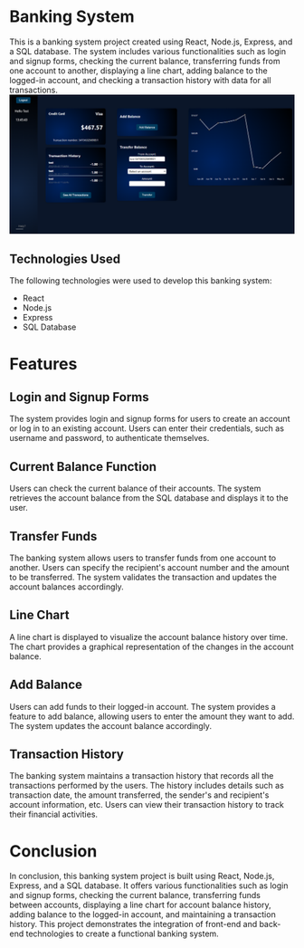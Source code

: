 # Banking System
This is a banking system project created using React, Node.js, Express, and a SQL database. The system includes various functionalities such as login and signup forms, checking the current balance, transferring funds from one account to another, displaying a line chart, adding balance to the logged-in account, and checking a transaction history with data for all transactions.
[![Swipe Gallery](gallery/main.png)](gallery/gallery.html)

## Technologies Used
The following technologies were used to develop this banking system:

* React
* Node.js
* Express
* SQL Database

# Features

## Login and Signup Forms
The system provides login and signup forms for users to create an account or log in to an existing account. Users can enter their credentials, such as username and password, to authenticate themselves.

## Current Balance Function
Users can check the current balance of their accounts. The system retrieves the account balance from the SQL database and displays it to the user.

## Transfer Funds
The banking system allows users to transfer funds from one account to another. Users can specify the recipient's account number and the amount to be transferred. The system validates the transaction and updates the account balances accordingly.

## Line Chart
A line chart is displayed to visualize the account balance history over time. The chart provides a graphical representation of the changes in the account balance.

## Add Balance
Users can add funds to their logged-in account. The system provides a feature to add balance, allowing users to enter the amount they want to add. The system updates the account balance accordingly.

## Transaction History
The banking system maintains a transaction history that records all the transactions performed by the users. The history includes details such as transaction date, the amount transferred, the sender's and recipient's account information, etc. Users can view their transaction history to track their financial activities.

# Conclusion
In conclusion, this banking system project is built using React, Node.js, Express, and a SQL database. It offers various functionalities such as login and signup forms, checking the current balance, transferring funds between accounts, displaying a line chart for account balance history, adding balance to the logged-in account, and maintaining a transaction history. This project demonstrates the integration of front-end and back-end technologies to create a functional banking system. 
